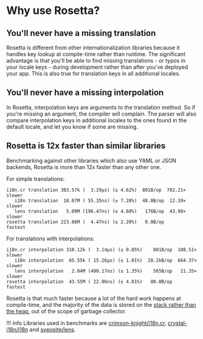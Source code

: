 # Why use Rosetta?

## You'll never have a missing translation
Rosetta is different from other internationalization libraries because it
handles key lookup at compile-time rather than runtime. The significant
advantage is that you'll be able to find missing translations - or typos in
your locale keys - during development rather than after you've deployed your
app. This is also true for translation keys in all additional locales.

## You'll never have a missing interpolation
In Rosetta, interpolation keys are arguments to the translation method. So if
you're missing an argument, the compiler will complain. The parser will also
compare interpolation keys in additional locales to the ones found in the
default locale, and let you know if some are missing.

## Rosetta is 12x faster than similar libraries
Benchmarking against other libraries which also use YAML or JSON backends,
Rosetta is more than 12x faster than any other one.

For simple translations:

```
i18n.cr translation 303.57k (  3.29µs) (± 4.62%)  801B/op  702.21× slower
   i18n translation  18.07M ( 55.35ns) (± 7.28%)  48.0B/op  12.39× slower
   lens translation   5.09M (196.47ns) (± 4.60%)   176B/op  43.98× slower
rosetta translation 223.86M (  4.47ns) (± 2.20%)   0.0B/op        fastest
```

For translations with interpolations:

```
i18n.cr interpolation 318.12k (  3.14µs) (± 0.85%)    801B/op  108.51× slower
   i18n interpolation  65.55k ( 15.26µs) (± 1.01%)  28.2kB/op  664.37× slower
   lens interpolation   2.04M (490.17ns) (± 1.35%)    565B/op   21.35× slower
rosetta interpolation  43.55M ( 22.96ns) (± 4.81%)   80.0B/op         fastest
```

Rosetta is that much faster because a lot of the hard work happens at
compile-time, and the majority of the data is stored on the [stack
rather than the
heap](https://stackoverflow.com/questions/79923/what-and-where-are-the-stack-and-heap),
out of the scope of garbage collector.

!!! info
    Libraries used in benchmarks are [crimson-knight/i18n.cr](https://github.com/crimson-knight/i18n.cr), [crystal-i18n/i18n](https://github.com/crystal-i18n/i18n) and [syeopite/lens](https://github.com/syeopite/lens).
